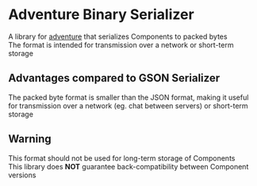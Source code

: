 # Adventure Binary Serializer

A library for [adventure](https://github.com/KyoriPowered/adventure) that serializes Components to packed bytes  
The format is intended for transmission over a network or short-term storage  

## Advantages compared to GSON Serializer
The packed byte format is smaller than the JSON format, making it useful for transmission over a network (eg. chat between servers) or short-term storage  

## Warning
This format should not be used for long-term storage of Components  
This library does **NOT** guarantee back-compatibility between Component versions  
